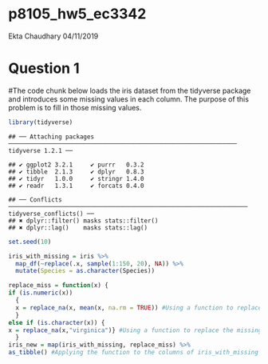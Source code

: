 p8105\_hw5\_ec3342
================
Ekta Chaudhary
04/11/2019

# Question 1

\#The code chunk below loads the iris dataset from the tidyverse package
and introduces some missing values in each column. The purpose of this
problem is to fill in those missing
    values.

``` r
library(tidyverse)
```

    ## ── Attaching packages ──────────────────────────────────────────────────────────────── tidyverse 1.2.1 ──

    ## ✔ ggplot2 3.2.1     ✔ purrr   0.3.2
    ## ✔ tibble  2.1.3     ✔ dplyr   0.8.3
    ## ✔ tidyr   1.0.0     ✔ stringr 1.4.0
    ## ✔ readr   1.3.1     ✔ forcats 0.4.0

    ## ── Conflicts ─────────────────────────────────────────────────────────────────── tidyverse_conflicts() ──
    ## ✖ dplyr::filter() masks stats::filter()
    ## ✖ dplyr::lag()    masks stats::lag()

``` r
set.seed(10)

iris_with_missing = iris %>% 
  map_df(~replace(.x, sample(1:150, 20), NA)) %>%
  mutate(Species = as.character(Species))
```

``` r
replace_miss = function(x) {
if (is.numeric(x))
  { 
  x = replace_na(x, mean(x, na.rm = TRUE)) #Using a function to replace the missing values of numeric variables with the mean of non-missing values
  }
else if (is.character(x)) {
x = replace_na(x,"virginica")} #Using a function to replace the missing values of character variables, with "virginica"
  }
iris_new = map(iris_with_missing, replace_miss) %>% 
as_tibble() #Applying the function to the columns of iris_with_missing using a map statement.
```
